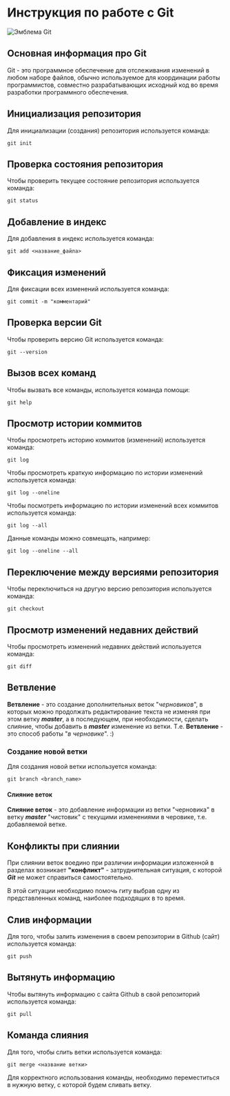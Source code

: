 # **Инструкция по работе с Git**

![Эмблема Git](Git.png)

## Основная информация про Git

Git - это программное обеспечение для отслеживания изменений в любом наборе файлов, обычно используемое для координации работы программистов, совместно разрабатывающих исходный код во время разработки программного обеспечения.

## Инициализация репозитория

Для инициализации (создания) репозитория используется команда: 

    git init

## Проверка состояния репозитория

Чтобы проверить текущее состояние репозитория используется команда:

    git status

## Добавление в индекс

Для добавления в индекс используется команда:

    git add <название_файла>

## Фиксация изменений

Для фиксации всех изменений используется команда:

    git commit -m "комментарий"

## Проверка версии Git

Чтобы проверить версию Git используется команда:

    git --version

## Вызов всех команд

Чтобы вызвать все команды, используется команда помощи: 

    git help

## Просмотр истории коммитов

Чтобы просмотреть историю коммитов (изменений) используется команда:

    git log

Чтобы просмотреть краткую информацию по истории изменений используется команда:

    git log --oneline

Чтобы посмотреть информацию по истории изменений всех коммитов используется команда:

    git log --all

Данные команды можно совмещать, например: 

    git log --oneline --all

## Переключение между версиями репозитория

Чтобы переключиться на другую версию репозитория используется команда:

    git checkout

## Просмотр изменений недавних действий

Чтобы просмотреть изменений недавних действий используется команда:

    git diff

## Ветвление

**Ветвление** - это создание дополнительных веток "_черновиков_", в которых можно продолжать редактирование текста не изменяя при этом ветку _**master**_, а в последующем, при необходимости, сделать слияние, чтобы добавить в _**master**_ изменение из ветки. Т.е. **Ветвление** - это способ работы "*в черновике*". :)

### Создание новой ветки

Для создания новой ветки используется команда:

    git branch <branch_name>

#### Слияние веток

**Слияние веток** - это добавление информации из ветки "черновика" в ветку _**master**_ "чистовик" с текущими изменениями в черовике, т.е. добавляемой ветке. 

## Конфликты при слиянии

При слиянии веток воедино при различии информации изложенной в разделах возникает **"конфликт"** - затруднительная ситуация, с которой _**Git**_ не может справиться самостоятельно. 

В этой ситуации необходимо помочь гиту выбрав одну из представленных команд, наиболее подходящих в то время.

## Слив информации

Для того, чтобы залить изменения в своем репозитории в Github (сайт) используется команда:

    git push

## Вытянуть информацию

Чтобы вытянуть информацию с сайта Github в свой репозиторий используется команда:

    git pull

## Команда слияния

Для того, чтобы слить ветки используется команда:

    git merge <название ветки>

Для корректного использования команды, необходимо переместиться в нужную ветку, с которой будем сливать ветку.
